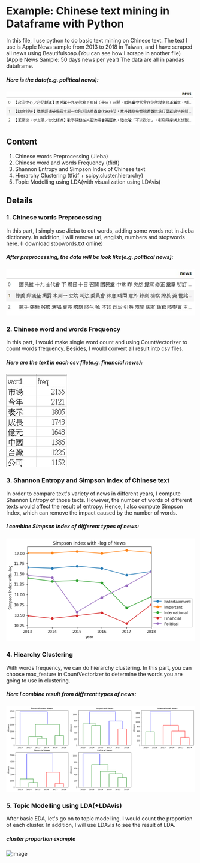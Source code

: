 # Example: Chinese text mining in Dataframe with Python
In this file, I use python to do basic text mining on Chinese text. The text I use is Apple News sample from 2013 to 2018 in Taiwan, and I have scraped all news using Beautifulsoap.(You can see how I scrape in another file)
(Apple News Sample: 50 days news per year)
The data are all in pandas dataframe.
##### Here is the data(e.g. political news):
![image](original.jpg)

## Content
1. Chinese words Preprocessing (Jieba)
2. Chinese word and words Frequency (tfidf)
3. Shannon Entropy and Simpson Index of Chinese text
4. Hierarchy Clustering (tfidf + scipy.cluster.hierarchy)
5. Topic Modelling using LDA(with visualization using LDAvis)

## Details

### 1. Chinese words Preprocessing
In this part, I simply use Jieba to cut words, adding some words not in Jieba dictionary. In addition, I will remove url, english, numbers and stopwords here.
(I download stopwords.txt online)
##### After preprocessing, the data will be look like(e.g. political news):
![image](cut.jpg)

### 2. Chinese word and words Frequency
In this part, I would make single word count and using CountVectorizer to count words frequency. Besides, I would convert all result into csv files.
##### Here are the text in each csv file(e.g. financial news):
![image](wordsfq.jpg)

### 3. Shannon Entropy and Simpson Index of Chinese text
In order to compare text's variety of news in different years, I compute Shannon Entropy of those texts. However, the number of words of different texts would affect the result of entropy. Hence, I also compute Simpson Index, which can remove the impact caused by the number of words. 
##### I combine Simpson Index of different types of news:
![image](simpson_index.png)

### 4. Hiearchy Clustering 
With words frequency, we can do hierarchy clustering. In this part, you can choose max_feature in CountVectorizer to determine the words you are going to use in clustering. 
##### Here I combine result from different types of news:
![image](hiearchy.png)

### 5. Topic Modelling using LDA(+LDAvis)
After basic EDA, let's go on to topic modelling. I would count the proportion of each cluster. In addition, I will use LDAvis to see the result of LDA.
##### cluster proportion example
![image](topic_propotion.jpg)
